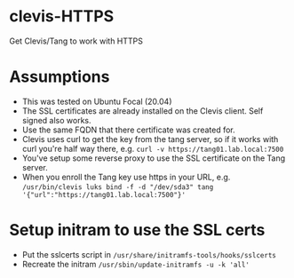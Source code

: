 # clevis-HTTPS
Get Clevis/Tang to work with HTTPS

# Assumptions
- This was tested on Ubuntu Focal (20.04)
- The SSL certificates are already installed on the Clevis client. Self signed also works.
- Use the same FQDN that there certificate was created for.
- Clevis uses curl to get the key from the tang server, so if it works with curl you're half way there, e.g. `curl -v https://tang01.lab.local:7500`
- You've setup some reverse proxy to use the SSL certificate on the Tang server.
- When you enroll the Tang key use https in your URL, e.g. 
`/usr/bin/clevis luks bind -f -d "/dev/sda3" tang '{"url":"https://tang01.lab.local:7500"}'`

# Setup initram to use the SSL certs
- Put the sslcerts script in `/usr/share/initramfs-tools/hooks/sslcerts`
- Recreate the initram
`/usr/sbin/update-initramfs -u -k 'all'`
